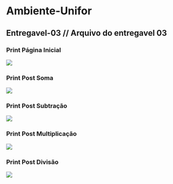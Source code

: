 # Ambiente-Unifor

## Entregavel-03 // Arquivo do entregavel 03

### Print Página Inicial
<img src='.Entregavel03/assets/pag-Inicial.png'>

### Print Post Soma
<img src='.Entregavel03/assets/soma.png'>

### Print Post Subtração
<img src='.Entregavel03/assets/subtracao.png'>

### Print Post Multiplicação
<img src='.Entregavel03/assets/multiplicacao.png'>

### Print Post Divisão
<img src='.Entregavel03/assets/divisao.png'>
